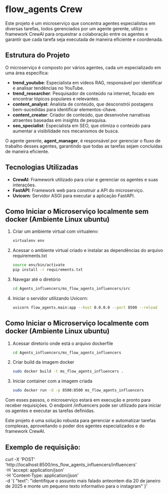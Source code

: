 # flow_agents Crew

Este projeto é um microserviço que concentra agentes especialistas em diversas tarefas, todos gerenciados por um agente gerente, utilizo o framework CrewAI para orquestrar a colaboração entre os agentes e garantir que cada tarefa seja executada de maneira eficiente e coordenada.

## Estrutura do Projeto

O microserviço é composto por vários agentes, cada um especializado em uma área específica:

- **trend_youtube**: Especialista em vídeos RAG, responsável por identificar e analisar tendências no YouTube.
- **trend_researcher**: Pesquisador de conteúdo na internet, focado em encontrar tópicos populares e relevantes.
- **content_analyst**: Analista de conteúdo, que desconstrói postagens bem-sucedidas para identificar elementos-chave.
- **content_creator**: Criador de conteúdo, que desenvolve narrativas atraentes baseadas em insights de pesquisa.
- **seo_specialist**: Especialista em SEO, que otimiza o conteúdo para aumentar a visibilidade nos mecanismos de busca.

O agente gerente, **agent_manager**, é responsável por gerenciar o fluxo de trabalho desses agentes, garantindo que todas as tarefas sejam concluídas de maneira eficiente.

## Tecnologias Utilizadas

- **CrewAI**: Framework utilizado para criar e gerenciar os agentes e suas interações.
- **FastAPI**: Framework web para construir a API do microserviço.
- **Uvicorn**: Servidor ASGI para executar a aplicação FastAPI.

## Como Iniciar o Microserviço localmente sem docker (Ambiente Linux ubuntu)

1. Criar um ambiente virtual com virtualenv:
   ```sh
   virtualenv env
2. Acessar o ambiente virtual criado e instalar as dependências do arquivo requirements.txt
    ```sh
    source env/bin/activate
    pip install -r requirements.txt
3. Navegar até o diretório
    ```sh
    cd Agents_influencers/ms_flow_agents_influencers/src
4. Iniciar o servidor utilizando Uvicorn:
    ```sh
    uvicorn flow_agents.main:app --host 0.0.0.0 --port 8500 --reload

## Como Iniciar o Microserviço localmente com docker (Ambiente Linux ubuntu)

1. Acessar diretorio onde está o arquivo dockerfile
    ```sh
    cd Agents_influencers/ms_flow_agents_influencers
2. Criar build da imagem docker
    ```sh
    sudo docker build -t ms_flow_agents_influencers .
3. Iniciar container com a imagem criada
    ```sh
    sudo docker run -d -p 8500:8500 ms_flow_agents_influencers


Com esses passos, o microserviço estará em execução e pronto para receber requisições. O endpoint /influencers pode ser utilizado para iniciar os agentes e executar as tarefas definidas.

Este projeto é uma solução robusta para gerenciar e automatizar tarefas complexas, aproveitando o poder dos agentes especializados e do framework CrewAI.

## Exemplo de requisição:
curl -X 'POST' \
  'http://localhost:8500/ms_flow_agents_influencers/influencers' \
  -H 'accept: application/json' \
  -H 'Content-Type: application/json' \
  -d '{
  "text": "identifique o assunto mais falado anteontem dia 20 de janeiro de 2025 e monte um pequeno texto informativo para o instagram"
}'